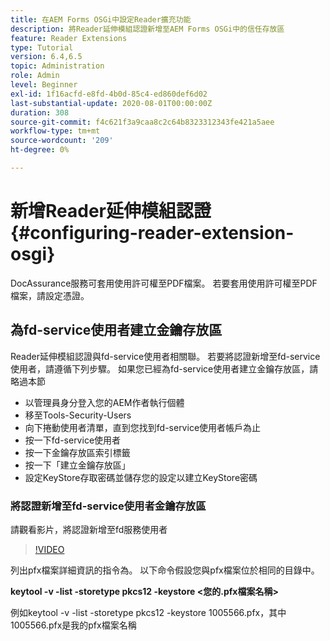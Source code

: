 ```yaml
---
title: 在AEM Forms OSGi中設定Reader擴充功能
description: 將Reader延伸模組認證新增至AEM Forms OSGi中的信任存放區
feature: Reader Extensions
type: Tutorial
version: 6.4,6.5
topic: Administration
role: Admin
level: Beginner
exl-id: 1f16acfd-e8fd-4b0d-85c4-ed860def6d02
last-substantial-update: 2020-08-01T00:00:00Z
duration: 308
source-git-commit: f4c621f3a9caa8c2c64b8323312343fe421a5aee
workflow-type: tm+mt
source-wordcount: '209'
ht-degree: 0%

---
```


# 新增Reader延伸模組認證{#configuring-reader-extension-osgi}

DocAssurance服務可套用使用許可權至PDF檔案。 若要套用使用許可權至PDF檔案，請設定憑證。

## 為fd-service使用者建立金鑰存放區

Reader延伸模組認證與fd-service使用者相關聯。 若要將認證新增至fd-service使用者，請遵循下列步驟。 如果您已經為fd-service使用者建立金鑰存放區，請略過本節

* 以管理員身分登入您的AEM作者執行個體
* 移至Tools-Security-Users
* 向下捲動使用者清單，直到您找到fd-service使用者帳戶為止
* 按一下fd-service使用者
* 按一下金鑰存放區索引標籤
* 按一下「建立金鑰存放區」
* 設定KeyStore存取密碼並儲存您的設定以建立KeyStore密碼

### 將認證新增至fd-service使用者金鑰存放區

請觀看影片，將認證新增至fd服務使用者

>[!VIDEO](https://video.tv.adobe.com/v/335849?quality=12&learn=on)


列出pfx檔案詳細資訊的指令為。 以下命令假設您與pfx檔案位於相同的目錄中。

**keytool -v -list -storetype pkcs12 -keystore &lt;您的.pfx檔案名稱>**

例如keytool -v -list -storetype pkcs12 -keystore 1005566.pfx，其中1005566.pfx是我的pfx檔案名稱
